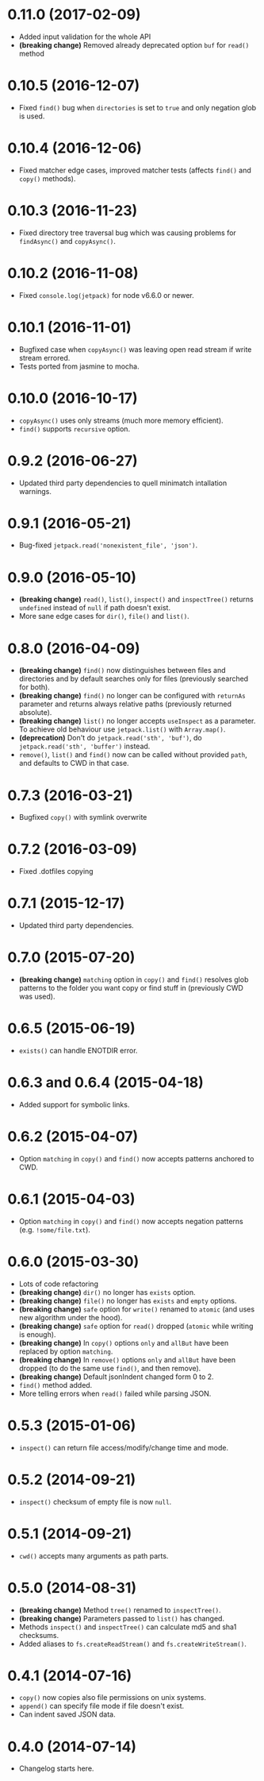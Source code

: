 # 0.11.0 (2017-02-09)
- Added input validation for the whole API
- **(breaking change)** Removed already deprecated option `buf` for `read()` method

# 0.10.5 (2016-12-07)
- Fixed `find()` bug when `directories` is set to `true` and only negation glob is used.

# 0.10.4 (2016-12-06)
- Fixed matcher edge cases, improved matcher tests (affects `find()` and `copy()` methods).

# 0.10.3 (2016-11-23)
- Fixed directory tree traversal bug which was causing problems for `findAsync()` and `copyAsync()`.

# 0.10.2 (2016-11-08)
- Fixed `console.log(jetpack)` for node v6.6.0 or newer.

# 0.10.1 (2016-11-01)
- Bugfixed case when `copyAsync()` was leaving open read stream if write stream errored.
- Tests ported from jasmine to mocha.

# 0.10.0 (2016-10-17)
- `copyAsync()` uses only streams (much more memory efficient).
- `find()` supports `recursive` option.

# 0.9.2 (2016-06-27)
- Updated third party dependencies to quell minimatch intallation warnings.

# 0.9.1 (2016-05-21)
- Bug-fixed `jetpack.read('nonexistent_file', 'json')`.

# 0.9.0 (2016-05-10)
- **(breaking change)** `read()`, `list()`, `inspect()` and `inspectTree()` returns `undefined` instead of `null` if path doesn't exist.
- More sane edge cases for `dir()`, `file()` and `list()`.

# 0.8.0 (2016-04-09)
- **(breaking change)** `find()` now distinguishes between files and directories and by default searches only for files (previously searched for both).
- **(breaking change)** `find()` no longer can be configured with `returnAs` parameter and returns always relative paths (previously returned absolute).
- **(breaking change)** `list()` no longer accepts `useInspect` as a parameter. To achieve old behaviour use `jetpack.list()` with `Array.map()`.
- **(deprecation)** Don't do `jetpack.read('sth', 'buf')`, do `jetpack.read('sth', 'buffer')` instead.
- `remove()`, `list()` and `find()` now can be called without provided `path`, and defaults to CWD in that case.

# 0.7.3 (2016-03-21)
- Bugfixed `copy()` with symlink overwrite

# 0.7.2 (2016-03-09)
- Fixed .dotfiles copying

# 0.7.1 (2015-12-17)
- Updated third party dependencies.

# 0.7.0 (2015-07-20)
- **(breaking change)** `matching` option in `copy()` and `find()` resolves glob patterns to the folder you want copy or find stuff in (previously CWD was used).

# 0.6.5 (2015-06-19)
- `exists()` can handle ENOTDIR error.

# 0.6.3 and 0.6.4 (2015-04-18)
- Added support for symbolic links.

# 0.6.2 (2015-04-07)
- Option `matching` in `copy()` and `find()` now accepts patterns anchored to CWD.

# 0.6.1 (2015-04-03)
- Option `matching` in `copy()` and `find()` now accepts negation patterns (e.g. `!some/file.txt`).

# 0.6.0 (2015-03-30)
- Lots of code refactoring
- **(breaking change)** `dir()` no longer has `exists` option.
- **(breaking change)** `file()` no longer has `exists` and `empty` options.
- **(breaking change)** `safe` option for `write()` renamed to `atomic` (and uses new algorithm under the hood).
- **(breaking change)** `safe` option for `read()` dropped (`atomic` while writing is enough).
- **(breaking change)** In `copy()` options `only` and `allBut` have been replaced by option `matching`.
- **(breaking change)** In `remove()` options `only` and `allBut` have been dropped (to do the same use `find()`, and then remove).
- **(breaking change)** Default jsonIndent changed form 0 to 2.
- `find()` method added.
- More telling errors when `read()` failed while parsing JSON.

# 0.5.3 (2015-01-06)
- `inspect()` can return file access/modify/change time and mode.

# 0.5.2 (2014-09-21)
- `inspect()` checksum of empty file is now `null`.

# 0.5.1 (2014-09-21)
- `cwd()` accepts many arguments as path parts.

# 0.5.0 (2014-08-31)
- **(breaking change)** Method `tree()` renamed to `inspectTree()`.
- **(breaking change)** Parameters passed to `list()` has changed.
- Methods `inspect()` and `inspectTree()` can calculate md5 and sha1 checksums.
- Added aliases to `fs.createReadStream()` and `fs.createWriteStream()`.

# 0.4.1 (2014-07-16)
- `copy()` now copies also file permissions on unix systems.
- `append()` can specify file mode if file doesn't exist.
- Can indent saved JSON data.

# 0.4.0 (2014-07-14)
- Changelog starts here.
